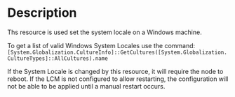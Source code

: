 # Description

Ths resource is used set the system locale on a Windows machine.

To get a list of valid Windows System Locales use the command:
`[System.Globalization.CultureInfo]::GetCultures([System.Globalization.CultureTypes]::AllCultures).name`

If the System Locale is changed by this resource, it will require the node
to reboot. If the LCM is not configured to allow restarting, the configuration
will not be able to be applied until a manual restart occurs.
